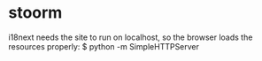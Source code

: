 # stoorm

i18next needs the site to run on localhost, so the browser loads the resources properly:
	$ python -m SimpleHTTPServer